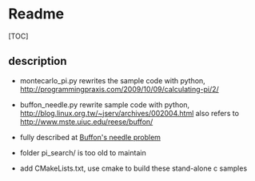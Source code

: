 # Readme

[TOC]

## description

- montecarlo_pi.py rewrites the sample code with python,
  http://programmingpraxis.com/2009/10/09/calculating-pi/2/

- buffon_needle.py rewrite sample code with python,
  http://blog.linux.org.tw/~jserv/archives/002004.html
  also refers to
  http://www.mste.uiuc.edu/reese/buffon/

- fully described at [Buffon's needle problem](https://en.wikipedia.org/wiki/Buffon%27s_needle_problem)

- folder pi_search/ is too old to maintain

- add CMakeLists.txt, use cmake to build these stand-alone c samples
